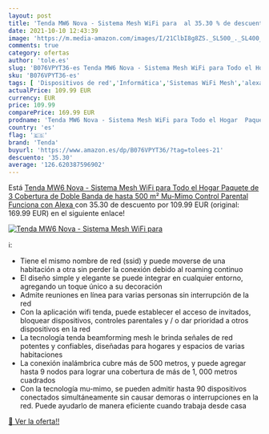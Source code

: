 ```yaml
---
layout: post
title: 'Tenda MW6 Nova - Sistema Mesh WiFi para  al 35.30 % de descuento'
date: 2021-10-10 12:43:39
image: 'https://m.media-amazon.com/images/I/21ClbI8g8ZS._SL500_._SL400_.jpg'
comments: true
category: ofertas
author: 'tole.es'
slug: 'B076VPYT36-es Tenda MW6 Nova - Sistema Mesh WiFi para Todo el Hogar...'
sku: 'B076VPYT36-es'
tags: [ 'Dispositivos de red','Informática','Sistemas WiFi Mesh','alexa','tenda', ]
actualPrice: 109.99 EUR
currency: EUR
price: 109.99
comparePrice: 169.99 EUR
prodname: 'Tenda MW6 Nova - Sistema Mesh WiFi para Todo el Hogar  Paquete de 3  Cobertura de Doble Banda de hasta 500 m²  Mu-Mimo  Control Parental  Funciona con Alexa '
country: 'es'
flag: '🇪🇸'
brand: 'Tenda'
buyurl: 'https://www.amazon.es/dp/B076VPYT36/?tag=tolees-21'
descuento: '35.30'
average: '126.620387596902'
---
```


Está [Tenda MW6 Nova - Sistema Mesh WiFi para Todo el Hogar  Paquete de 3  Cobertura de Doble Banda de hasta 500 m²  Mu-Mimo  Control Parental  Funciona con Alexa ](https://www.amazon.es/dp/B076VPYT36/?tag=tolees-21) con 35.30 de descuento por 109.99 EUR (original: 169.99 EUR) en el siguiente enlace!

[![Tenda MW6 Nova - Sistema Mesh WiFi para ](https://m.media-amazon.com/images/I/21ClbI8g8ZS._SL500_._SL400_.jpg)](https://www.amazon.es/dp/B076VPYT36/?tag=tolees-21)

ℹ️:

- Tiene el mismo nombre de red (ssid) y puede moverse de una habitación a otra sin perder la conexión debido al roaming continuo
- El diseño simple y elegante se puede integrar en cualquier entorno, agregando un toque único a su decoración
- Admite reuniones en línea para varias personas sin interrupción de la red
- Con la aplicación wifi tenda, puede establecer el acceso de invitados, bloquear dispositivos, controles parentales y / o dar prioridad a otros dispositivos en la red
- La tecnología tenda beamforming mesh le brinda señales de red potentes y confiables, diseñadas para hogares y espacios de varias habitaciones
- La conexión inalámbrica cubre más de 500 metros, y puede agregar hasta 9 nodos para lograr una cobertura de más de 1, 000 metros cuadrados
- Con la tecnología mu-mimo, se pueden admitir hasta 90 dispositivos conectados simultáneamente sin causar demoras o interrupciones en la red. Puede ayudarlo de manera eficiente cuando trabaja desde casa

[🛒 Ver la oferta!!](https://www.amazon.es/dp/B076VPYT36/?tag=tolees-21)
